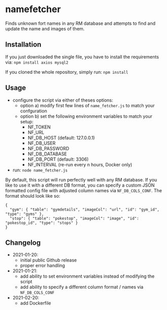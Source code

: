 # namefetcher

Finds unknown fort names in any RM database and attempts to
find and update the name and images of them.

## Installation

If you just downloaded the single file, you have to install the
requirements via: `npm install axios mysql2`

If you cloned the whole repository, simply run: `npm install`

## Usage
  * configure the script via either of theses options:
    - option a) modify first few lines of `name_fetcher.js` to match your confguration
    - option b) set the following environment variables to match your setup:
      - NF_TOKEN
      - NF_URL
      - NF_DB_HOST     (default: 127.0.0.1)
      - NF_DB_USER
      - NF_DB_PASSWORD
      - NF_DB_DATABASE
      - NF_DB_PORT     (default: 3306)
      - NF_INTERVAL    (re-run every n hours, Docker only)
  * run: `node name_fetcher.js`

By default, this script will run perfectly well with any RM database. If
you like to use it with a different DB format, you can specify a custom JSON
formatted config file with adjusted column names via `NF_DB_COLS_CONF`. The
format should look like so:

```
{
  "gym": { "table": "gymdetails", "imageCol": "url", "id": "gym_id", "type": "gyms" },
  "stop": { "table": "pokestop", "imageCol": "image", "id": "pokestop_id", "type": "stops" }
}
```

## Changelog
  * 2021-01-20:
    - initial public Github release
    - proper error handling
  * 2021-01-21:
    - add ability to set environment variables instead of modifying the script
    - add ability to specify a different column format / names via `NF_DB_COLS_CONF`
  * 2021-02-20:
    - add Dockerfile

